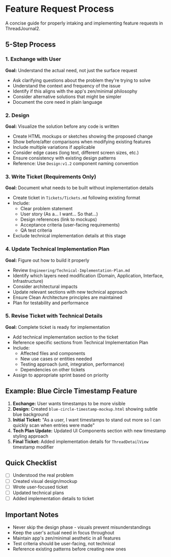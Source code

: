 # Feature Request Process

A concise guide for properly intaking and implementing feature requests in ThreadJournal2.

## 5-Step Process

### 1. Exchange with User
**Goal:** Understand the actual need, not just the surface request

- Ask clarifying questions about the problem they're trying to solve
- Understand the context and frequency of the issue
- Identify if this aligns with the app's zen/minimal philosophy
- Consider alternative solutions that might be simpler
- Document the core need in plain language

### 2. Design
**Goal:** Visualize the solution before any code is written

- Create HTML mockups or sketches showing the proposed change
- Show before/after comparisons when modifying existing features
- Include multiple variations if applicable
- Consider edge cases (long text, different screen sizes, etc.)
- Ensure consistency with existing design patterns
- Reference: Use `Design:v1.2` component naming convention

### 3. Write Ticket (Requirements Only)
**Goal:** Document what needs to be built without implementation details

- Create ticket in `Tickets/Tickets.md` following existing format
- Include:
  - Clear problem statement
  - User story (As a... I want... So that...)
  - Design references (link to mockups)
  - Acceptance criteria (user-facing requirements)
  - QA test criteria
- Exclude technical implementation details at this stage

### 4. Update Technical Implementation Plan
**Goal:** Figure out how to build it properly

- Review `Engineering/Technical-Implementation-Plan.md`
- Identify which layers need modification (Domain, Application, Interface, Infrastructure)
- Consider architectural impacts
- Update relevant sections with new technical approach
- Ensure Clean Architecture principles are maintained
- Plan for testability and performance

### 5. Revise Ticket with Technical Details
**Goal:** Complete ticket is ready for implementation

- Add technical implementation section to the ticket
- Reference specific sections from Technical Implementation Plan
- Include:
  - Affected files and components
  - New use cases or entities needed
  - Testing approach (unit, integration, performance)
  - Dependencies on other tickets
- Assign to appropriate sprint based on priority

## Example: Blue Circle Timestamp Feature

1. **Exchange:** User wants timestamps to be more visible
2. **Design:** Created `blue-circle-timestamp-mockup.html` showing subtle blue background
3. **Initial Ticket:** "As a user, I want timestamps to stand out more so I can quickly scan when entries were made"
4. **Tech Plan Update:** Updated UI Components section with new timestamp styling approach
5. **Final Ticket:** Added implementation details for `ThreadDetailView` timestamp modifier

## Quick Checklist

- [ ] Understood the real problem
- [ ] Created visual design/mockup
- [ ] Wrote user-focused ticket
- [ ] Updated technical plans
- [ ] Added implementation details to ticket

## Important Notes

- Never skip the design phase - visuals prevent misunderstandings
- Keep the user's actual need in focus throughout
- Maintain app's zen/minimal aesthetic in all features
- Test criteria should be user-facing, not technical
- Reference existing patterns before creating new ones